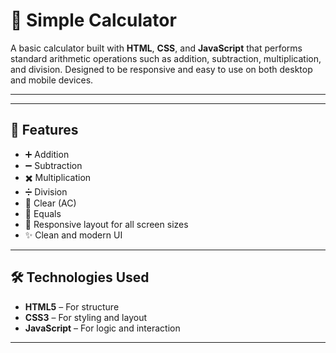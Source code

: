 # 🧮 Simple Calculator

A basic calculator built with **HTML**, **CSS**, and **JavaScript** that performs standard arithmetic operations such as addition, subtraction, multiplication, and division. Designed to be responsive and easy to use on both desktop and mobile devices.

---

---

## 🚀 Features

- ➕ Addition
- ➖ Subtraction
- ✖️ Multiplication
- ➗ Division
- 🧼 Clear (AC)
- 🟰 Equals
- 🧭 Responsive layout for all screen sizes
- ✨ Clean and modern UI

---

## 🛠️ Technologies Used

- **HTML5** – For structure
- **CSS3** – For styling and layout
- **JavaScript** – For logic and interaction

---


